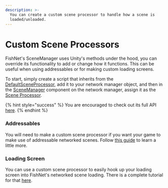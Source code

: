 ```yaml
---
description: >-
  You can create a custom scene processor to handle how a scene is
  loaded/unloaded.
---
```


# Custom Scene Processors

FishNet's SceneManager uses Unity's methods under the hood, you can override its functionality to add or change how it functions. This can be useful when using addressables or for making custom loading screens.

To start, simply create a script that inherits from the [DefaultSceneProcessor](https://fish-networking.com/FishNet/api/api/FishNet.Managing.Scened.DefaultSceneProcessor.html), add it to your network manager object, and then in the [SceneManager](../../../../fishnet-building-blocks/components/managers/scenemanager.md) component on the network manager, assign it as the [Scene Processor](../../../../fishnet-building-blocks/components/managers/scenemanager.md#scene-processor).

{% hint style="success" %}
You are encouraged to check out its full API [here](https://fish-networking.com/FishNet/api/api/FishNet.Managing.Scened.DefaultSceneProcessor.html).
{% endhint %}

### Addressables

You will need to make a custom scene processor if you want your game to make use of addressable networked scenes. Follow [this guide](addressables.md) to learn a little more.

### Loading Screen

You can use a custom scene processor to easily hook up your loading screen into FishNet's networked scene loading. There is a complete tutorial for that [here](../../../../tutorials/simple/making-a-loading-screen.md).
